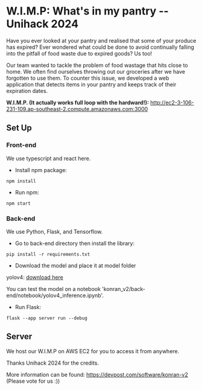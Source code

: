 # W.I.M.P: What's in my pantry -- Unihack 2024

Have you ever looked at your pantry and realised that some of your produce has expired? Ever wondered what could be done to avoid continually falling into the pitfall of food waste due to expired goods? Us too!

Our team wanted to tackle the problem of food wastage that hits close to home. We often find ourselves throwing out our groceries after we have forgotten to use them. To counter this issue, we developed a web application that detects items in your pantry and keeps track of their expiration dates.

**W.I.M.P. (It actually works full loop with the hardward!):** http://ec2-3-106-231-109.ap-southeast-2.compute.amazonaws.com:3000

## Set Up

### Front-end

We use typescript and react here. 

- Install npm package:

`npm install`

- Run npm:

`npm start`

### Back-end

We use Python, Flask, and Tensorflow. 

- Go to back-end directory then install the library:

`pip install -r requirements.txt`

- Download the model and place it at model folder

yolov4: [download here](https://github.com/onnx/models/blob/main/validated/vision/object_detection_segmentation/yolov4/model/yolov4.onnx)

You can test the model on a notebook 'konran_v2/back-end/notebook/yolov4_inference.ipynb'.

- Run Flask:

`flask --app server run --debug`

## Server

We host our W.I.M.P on AWS EC2 for you to access it from anywhere.

Thanks Unihack 2024 for the credits.

More information can be found: https://devpost.com/software/konran-v2 (Please vote for us :))

